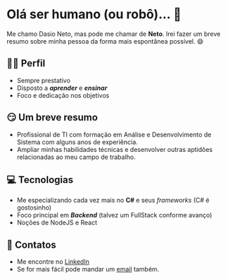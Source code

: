 # Olá ser humano (ou robô)... 👋

Me chamo Dasio Neto, mas pode me chamar de  **Neto**. Irei fazer um breve resumo sobre minha pessoa da forma mais espontânea possível. 😄

## 🙋‍♂️ Perfil

 - Sempre prestativo
 - Disposto a ***aprender*** e ***ensinar***
 - Foco e dedicação nos objetivos

## 😏 Um breve resumo

 - Profissional de TI com formação em Análise e Desenvolvimento de Sistema com alguns anos de experiência.
 - Ampliar minhas habilidades técnicas e desenvolver outras aptidões relacionadas ao meu campo de trabalho.

## 💻 Tecnologias

 - Me especializando cada vez mais no **C#** e seus *frameworks* (C# é gostosinho)
 - Foco principal em ***Backend*** (talvez um FullStack conforme avanço)
 - Noções de NodeJS e React

## 📨 Contatos

 - Me encontre no [LinkedIn](https://www.linkedin.com/in/dasio-neto-0606/) 
 - Se for mais fácil pode mandar um [email](dacvannucchi@gmail.com) também.
